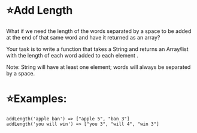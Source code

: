 # :star:Add Length

What if we need the length of the words separated by a space to be added at the end of that same word and have it returned as an array?

Your task is to write a function that takes a String and returns an Array/list with the length of each word added to each element .

Note: String will have at least one element; words will always be separated by a space. 

# :star:Examples:

    addLength('apple ban') => ["apple 5", "ban 3"]
    addLength('you will win') => ["you 3", "will 4", "win 3"]
